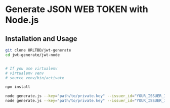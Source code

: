 # Generate JSON WEB TOKEN with Node.js

## Installation and Usage
``` bash
git clone URLTBD/jwt-generate
cd jwt-generate/jwt-node


# If you use virtualenv
# virtualenv venv
# source venv/bin/activate

npm install

node generate.js --key="path/to/private.key" --issuer_id="YOUR_ISSUER_ID"
node generate.js --key="path/to/private.key" --issuer_id="YOUR_ISSUER_ID" --username="a_username"

```
